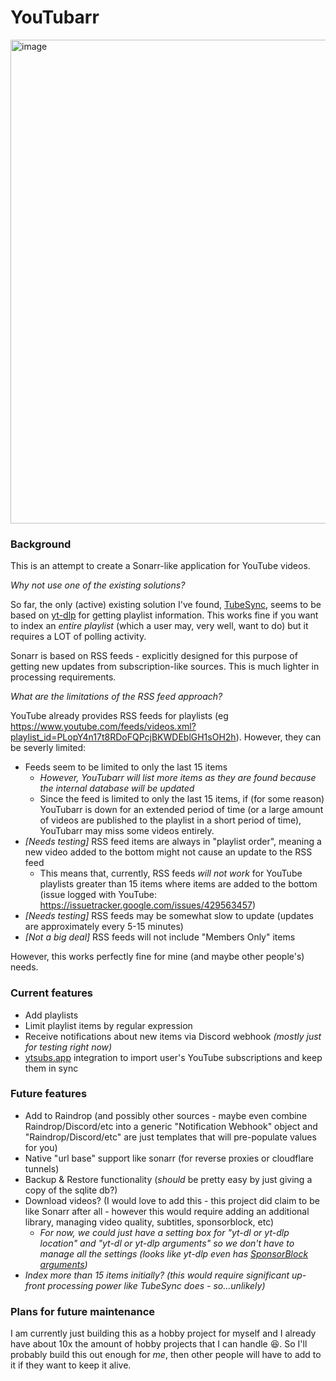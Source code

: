 # YouTubarr

<img width="1220" height="774" alt="image" src="https://github.com/user-attachments/assets/dd9b42d8-08e9-4d9a-a175-acf7219d059a" />


### Background

This is an attempt to create a Sonarr-like application for YouTube videos.

_Why not use one of the existing solutions?_

So far, the only (active) existing solution I've found, [TubeSync](https://github.com/meeb/tubesync), seems to be based on [yt-dlp](https://github.com/yt-dlp/yt-dlp) for getting playlist information. This works fine if you want to index an _entire playlist_ (which a user may, very well, want to do) but it requires a LOT of polling activity.

Sonarr is based on RSS feeds - explicitly designed for this purpose of getting new updates from subscription-like sources. This is much lighter in processing requirements.

_What are the limitations of the RSS feed approach?_

YouTube already provides RSS feeds for playlists (eg https://www.youtube.com/feeds/videos.xml?playlist_id=PLopY4n17t8RDoFQPcjBKWDEblGH1sOH2h). However, they can be severly limited:

- Feeds seem to be limited to only the last 15 items
  - _However, YouTubarr will list more items as they are found because the internal database will be updated_
  - Since the feed is limited to only the last 15 items, if (for some reason) YouTubarr is down for an extended period of time (or a large amount of videos are published to the playlist in a short period of time), YouTubarr may miss some videos entirely.
- _[Needs testing]_ RSS feed items are always in "playlist order", meaning a new video added to the bottom might not cause an update to the RSS feed
  - This means that, currently, RSS feeds _will not work_ for YouTube playlists greater than 15 items where items are added to the bottom (issue logged with YouTube: https://issuetracker.google.com/issues/429563457)
- _[Needs testing]_ RSS feeds may be somewhat slow to update (updates are approximately every 5-15 minutes)
- _[Not a big deal]_ RSS feeds will not include "Members Only" items

However, this works perfectly fine for mine (and maybe other people's) needs.


### Current features

- Add playlists
- Limit playlist items by regular expression
- Receive notifications about new items via Discord webhook _(mostly just for testing right now)_
- [ytsubs.app](https://github.com/derekantrican/ytsubs) integration to import user's YouTube subscriptions and keep them in sync

### Future features

- Add to Raindrop (and possibly other sources - maybe even combine Raindrop/Discord/etc into a generic "Notification Webhook" object and "Raindrop/Discord/etc" are just templates that will pre-populate values for you)
- Native "url base" support like sonarr (for reverse proxies or cloudflare tunnels)
- Backup & Restore functionality (_should_ be pretty easy by just giving a copy of the sqlite db?)
- Download videos? (I would love to add this - this project did claim to be like Sonarr after all - however this would require adding an additional library, managing video quality, subtitles, sponsorblock, etc)
  - _For now, we could just have a setting box for "yt-dl or yt-dlp location" and "yt-dl or yt-dlp arguments" so we don't have to manage all the settings (looks like yt-dlp even has [SponsorBlock arguments](https://github.com/yt-dlp/yt-dlp#sponsorblock-options))_
- _Index more than 15 items initially? (this would require significant up-front processing power like TubeSync does - so...unlikely)_

### Plans for future maintenance

I am currently just building this as a hobby project for myself and I already have about 10x the amount of hobby projects that I can handle 😆. So I'll probably build this out enough for _me_, then other people will have to add to it if they want to keep it alive.
